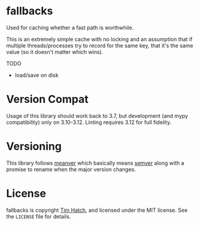 # fallbacks

Used for caching whether a fast path is worthwhile.

This is an extremely simple cache with no locking and an assumption that if
multiple threads/processes try to record for the same key, that it's the same
value (so it doesn't matter which wins).

TODO

* load/save on disk


# Version Compat

Usage of this library should work back to 3.7, but development (and mypy
compatibility) only on 3.10-3.12.  Linting requires 3.12 for full fidelity.

# Versioning

This library follows [meanver](https://meanver.org/) which basically means
[semver](https://semver.org/) along with a promise to rename when the major
version changes.

# License

fallbacks is copyright [Tim Hatch](https://timhatch.com/), and licensed under
the MIT license.  See the `LICENSE` file for details.
